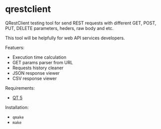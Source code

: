 qrestclient
===========

QRestClient testing tool for send REST requests with different GET, POST, PUT, DELETE parameters, heders, raw body and etc.

This tool will be helpfully for web API services developers.

Featuers:
* Execution time calculation
* GET params parser from URL
* Requests history cleaner
* JSON response viewer
* CSV response viewer

Requirements:
* [QT 5](http://www.qt.io/)

Installation:
* `qmake`
* `make`